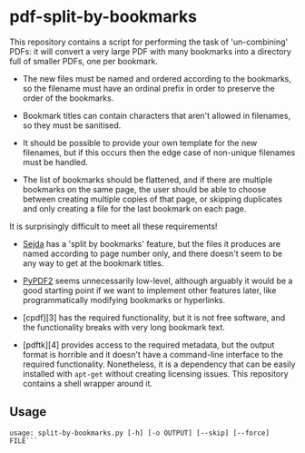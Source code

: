 # pdf-split-by-bookmarks

This repository contains a script for performing the task of 'un-combining'
PDFs: it will convert a very large PDF with many bookmarks into a directory
full of smaller PDFs, one per bookmark.

* The new files must be named and ordered according to the bookmarks, so the
  filename must have an ordinal prefix in order to preserve the order of the
  bookmarks.

* Bookmark titles can contain characters that aren't allowed in filenames, so
  they must be sanitised.

* It should be possible to provide your own template for the new filenames, but
  if this occurs then the edge case of non-unique filenames must be handled.

* The list of bookmarks should be flattened, and if there are multiple
  bookmarks on the same page, the user should be able to choose between
  creating multiple copies of that page, or skipping duplicates and only
  creating a file for the last bookmark on each page.

It is surprisingly difficult to meet all these requirements!

* [Sejda][1] has a 'split by bookmarks' feature, but the files it produces are
  named according to page number only, and there doesn't seem to be any way to
  get at the bookmark titles.

  [1]: https://github.com/torakiki/sejda

* [PyPDF2][2] seems unnecessarily low-level, although arguably it would be a
  good starting point if we want to implement other features later, like
  programmatically modifying bookmarks or hyperlinks.

  [2]: https://medium.com/@menglishu09/get-bookmarks-from-pdf-using-pypdf2-4166ae8eb6f6

* [cpdf][3] has the required functionality, but it is not free software, and
  the functionality breaks with very long bookmark text.

* [pdftk][4] provides access to the required metadata, but the output format is
  horrible and it doesn't have a command-line interface to the required
  functionality. Nonetheless, it is a dependency that can be easily installed
  with `apt-get` without creating licensing issues. This repository contains
  a shell wrapper around it.

## Usage

```$ ./split-by-bookmarks.py 
usage: split-by-bookmarks.py [-h] [-o OUTPUT] [--skip] [--force] FILE```
